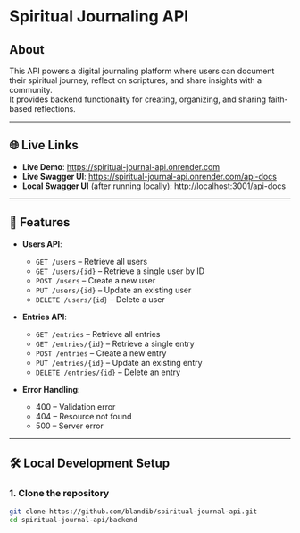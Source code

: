 # Spiritual Journaling API

## About
This API powers a digital journaling platform where users can document their spiritual journey, reflect on scriptures, and share insights with a community.  
It provides backend functionality for creating, organizing, and sharing faith-based reflections.

---

## 🌐 Live Links
- **Live Demo**: https://spiritual-journal-api.onrender.com  
- **Live Swagger UI**: https://spiritual-journal-api.onrender.com/api-docs  
- **Local Swagger UI** (after running locally): http://localhost:3001/api-docs  

---

## 📌 Features
- **Users API**:  
  - `GET /users` – Retrieve all users  
  - `GET /users/{id}` – Retrieve a single user by ID  
  - `POST /users` – Create a new user  
  - `PUT /users/{id}` – Update an existing user  
  - `DELETE /users/{id}` – Delete a user  

- **Entries API**:  
  - `GET /entries` – Retrieve all entries  
  - `GET /entries/{id}` – Retrieve a single entry  
  - `POST /entries` – Create a new entry  
  - `PUT /entries/{id}` – Update an existing entry  
  - `DELETE /entries/{id}` – Delete an entry  

- **Error Handling**:  
  - 400 – Validation error  
  - 404 – Resource not found  
  - 500 – Server error  

---

## 🛠️ Local Development Setup

### 1. Clone the repository
```bash
git clone https://github.com/blandib/spiritual-journal-api.git
cd spiritual-journal-api/backend
